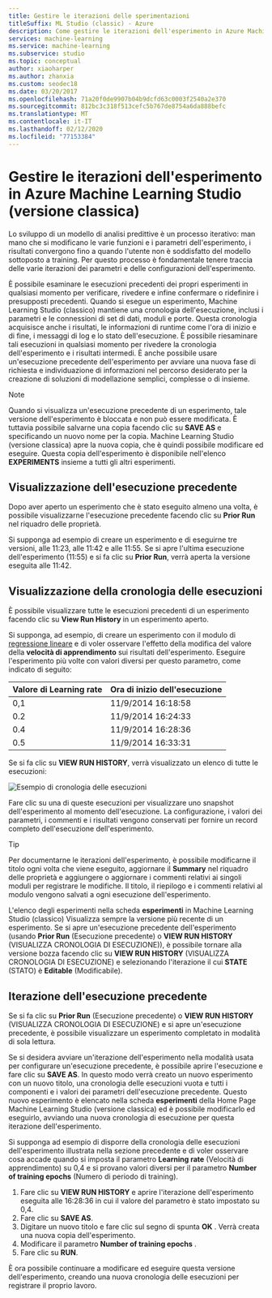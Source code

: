 ```yaml
---
title: Gestire le iterazioni delle sperimentazioni
titleSuffix: ML Studio (classic) - Azure
description: Come gestire le iterazioni dell'esperimento in Azure Machine Learning Studio (classico). È possibile esaminare le esecuzioni precedenti dei propri esperimenti in qualsiasi momento per verificare, rivedere e infine confermare o ridefinire i presupposti precedenti.
services: machine-learning
ms.service: machine-learning
ms.subservice: studio
ms.topic: conceptual
author: xiaoharper
ms.author: zhanxia
ms.custom: seodec18
ms.date: 03/20/2017
ms.openlocfilehash: 71a20f0de9907b04b9dcfd63c0003f2540a2e370
ms.sourcegitcommit: 812bc3c318f513cefc5b767de8754a6da888befc
ms.translationtype: MT
ms.contentlocale: it-IT
ms.lasthandoff: 02/12/2020
ms.locfileid: "77153384"
---
```

# <a name="manage-experiment-iterations-in-azure-machine-learning-studio-classic"></a>Gestire le iterazioni dell'esperimento in Azure Machine Learning Studio (versione classica)
Lo sviluppo di un modello di analisi predittive è un processo iterativo: man mano che si modificano le varie funzioni e i parametri dell'esperimento, i risultati convergono fino a quando l'utente non è soddisfatto del modello sottoposto a training. Per questo processo è fondamentale tenere traccia delle varie iterazioni dei parametri e delle configurazioni dell'esperimento.



È possibile esaminare le esecuzioni precedenti dei propri esperimenti in qualsiasi momento per verificare, rivedere e infine confermare o ridefinire i presupposti precedenti. Quando si esegue un esperimento, Machine Learning Studio (classico) mantiene una cronologia dell'esecuzione, inclusi i parametri e le connessioni di set di dati, moduli e porte. Questa cronologia acquisisce anche i risultati, le informazioni di runtime come l'ora di inizio e di fine, i messaggi di log e lo stato dell'esecuzione. È possibile riesaminare tali esecuzioni in qualsiasi momento per rivedere la cronologia dell'esperimento e i risultati intermedi. È anche possibile usare un'esecuzione precedente dell'esperimento per avviare una nuova fase di richiesta e individuazione di informazioni nel percorso desiderato per la creazione di soluzioni di modellazione semplici, complesse o di insieme.

> [!NOTE]
> Quando si visualizza un'esecuzione precedente di un esperimento, tale versione dell'esperimento è bloccata e non può essere modificata. È tuttavia possibile salvarne una copia facendo clic su **SAVE AS** e specificando un nuovo nome per la copia. Machine Learning Studio (versione classica) apre la nuova copia, che è quindi possibile modificare ed eseguire. Questa copia dell'esperimento è disponibile nell'elenco **EXPERIMENTS** insieme a tutti gli altri esperimenti.
> 
> 

## <a name="viewing-the-prior-run"></a>Visualizzazione dell'esecuzione precedente
Dopo aver aperto un esperimento che è stato eseguito almeno una volta, è possibile visualizzarne l'esecuzione precedente facendo clic su **Prior Run** nel riquadro delle proprietà.

Si supponga ad esempio di creare un esperimento e di eseguirne tre versioni, alle 11:23, alle 11:42 e alle 11:55. Se si apre l'ultima esecuzione dell'esperimento (11:55) e si fa clic su **Prior Run**, verrà aperta la versione eseguita alle 11:42.

## <a name="viewing-the-run-history"></a>Visualizzazione della cronologia delle esecuzioni
È possibile visualizzare tutte le esecuzioni precedenti di un esperimento facendo clic su **View Run History** in un esperimento aperto.

Si supponga, ad esempio, di creare un esperimento con il modulo di [regressione lineare][linear-regression] e di voler osservare l'effetto della modifica del valore della **velocità di apprendimento** sui risultati dell'esperimento. Eseguire l'esperimento più volte con valori diversi per questo parametro, come indicato di seguito:

| Valore di Learning rate | Ora di inizio dell'esecuzione |
| --- | --- |
| 0,1 |11/9/2014 16:18:58 |
| 0.2 |11/9/2014 16:24:33 |
| 0.4 |11/9/2014 16:28:36 |
| 0.5 |11/9/2014 16:33:31 |

Se si fa clic su **VIEW RUN HISTORY**, verrà visualizzato un elenco di tutte le esecuzioni:

![Esempio di cronologia delle esecuzioni](./media/manage-experiment-iterations/viewrunhistory.jpg)

Fare clic su una di queste esecuzioni per visualizzare uno snapshot dell'esperimento al momento dell'esecuzione. La configurazione, i valori dei parametri, i commenti e i risultati vengono conservati per fornire un record completo dell'esecuzione dell'esperimento.

> [!TIP]
> Per documentarne le iterazioni dell'esperimento, è possibile modificarne il titolo ogni volta che viene eseguito, aggiornare il **Summary** nel riquadro delle proprietà e aggiungere o aggiornare i commenti relativi ai singoli moduli per registrare le modifiche. Il titolo, il riepilogo e i commenti relativi al modulo vengono salvati a ogni esecuzione dell'esperimento.
> 
> 

L'elenco degli esperimenti nella scheda **esperimenti** in Machine Learning Studio (classico) Visualizza sempre la versione più recente di un esperimento. Se si apre un'esecuzione precedente dell'esperimento (usando **Prior Run** (Esecuzione precedente) o **VIEW RUN HISTORY** (VISUALIZZA CRONOLOGIA DI ESECUZIONE)), è possibile tornare alla versione bozza facendo clic su **VIEW RUN HISTORY** (VISUALIZZA CRONOLOGIA DI ESECUZIONE) e selezionando l'iterazione il cui **STATE** (STATO) è **Editable** (Modificabile).

## <a name="iterating-on-a-previous-run"></a>Iterazione dell'esecuzione precedente
Se si fa clic su **Prior Run** (Esecuzione precedente) o **VIEW RUN HISTORY** (VISUALIZZA CRONOLOGIA DI ESECUZIONE) e si apre un'esecuzione precedente, è possibile visualizzare un esperimento completato in modalità di sola lettura.

Se si desidera avviare un'iterazione dell'esperimento nella modalità usata per configurare un'esecuzione precedente, è possibile aprire l'esecuzione e fare clic su **SAVE AS**. In questo modo verrà creato un nuovo esperimento con un nuovo titolo, una cronologia delle esecuzioni vuota e tutti i componenti e i valori dei parametri dell'esecuzione precedente. Questo nuovo esperimento è elencato nella scheda **esperimenti** della Home Page Machine Learning Studio (versione classica) ed è possibile modificarlo ed eseguirlo, avviando una nuova cronologia di esecuzione per questa iterazione dell'esperimento. 

Si supponga ad esempio di disporre della cronologia delle esecuzioni dell'esperimento illustrata nella sezione precedente e di voler osservare cosa accade quando si imposta il parametro **Learning rate** (Velocità di apprendimento) su 0,4 e si provano valori diversi per il parametro **Number of training epochs** (Numero di periodo di training).

1. Fare clic su **VIEW RUN HISTORY** e aprire l'iterazione dell'esperimento eseguita alle 16:28:36 in cui il valore del parametro è stato impostato su 0,4.
2. Fare clic su **SAVE AS**.
3. Digitare un nuovo titolo e fare clic sul segno di spunta **OK** . Verrà creata una nuova copia dell'esperimento.
4. Modificare il parametro **Number of training epochs** .
5. Fare clic su **RUN**.

È ora possibile continuare a modificare ed eseguire questa versione dell'esperimento, creando una nuova cronologia delle esecuzioni per registrare il proprio lavoro.

<!-- Module References -->
[linear-regression]: https://msdn.microsoft.com/library/azure/31960a6f-789b-4cf7-88d6-2e1152c0bd1a/
